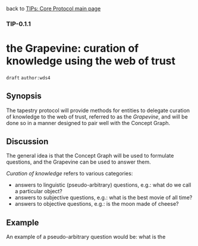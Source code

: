 back to [TIPs: Core Protocol main page](https://github.com/wds4/tapestry-protocol/blob/main/tips/core-protocol/README.md)

### TIP-0.1.1
the Grapevine: curation of knowledge using the web of trust
=====

`draft` `author:wds4`

## Synopsis

The tapestry protocol will provide methods for entities to delegate curation of knowledge to the web of trust, referred to as the *Grapevine*, and will be done so in a manner designed to pair well with the Concept Graph.

## Discussion

The general idea is that the Concept Graph will be used to formulate questions, and the Grapevine can be used to answer them.

*Curation of knowledge* refers to various categories:
- answers to linguistic (pseudo-arbitrary) questions, e.g.: what do we call a particular object?
- answers to subjective questions, e.g.: what is the best movie of all time?
- answers to objective questions, e.g.: is the moon made of cheese?

## Example

An example of a pseudo-arbitrary question would be: what is the 
